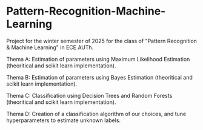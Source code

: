 # Pattern-Recognition-Machine-Learning
Project for the winter semester of 2025 for the class of "Pattern Recognition &amp; Machine Learning" in ECE AUTh.

Thema A: Estimation of parameters using Maximum Likelihood Estimation (theoritical and scikit learn implementation).

Thema B: Estimation of parameters using Bayes Estimation (theoritical and scikit learn implementation).

Thema C: Classification using Decision Trees and Random Forests (theoritical and scikit learn implementation). 

Thema D: Creation of a classification algorithm of our choices, and tune hyperparameters to estimate unknown labels.  
